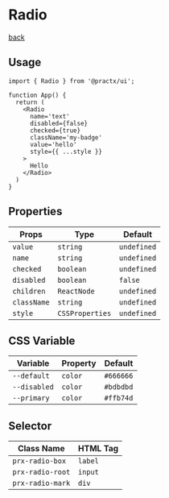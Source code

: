 # Radio
[back](./index.md)

## Usage
```tsx
import { Radio } from '@practx/ui';

function App() {
  return (
    <Radio
      name='text'
      disabled={false}
      checked={true}
      className='my-badge'
      value='hello'
      style={{ ...style }}
    >
      Hello
    </Radio>
  )
}
```

## Properties
| Props       | Type            | Default     |
|-------------|-----------------|-------------|
| `value`     | `string`        | `undefined` |
| `name`      | `string`        | `undefined` |
| `checked`   | `boolean`       | `undefined` |
| `disabled`  | `boolean`       | `false`     |
| `children`  | `ReactNode`     | `undefined` |
| `className` | `string`        | `undefined` |
| `style`     | `CSSProperties` | `undefined` |

## CSS Variable
| Variable     | Property | Default   |
|--------------|----------|-----------|
| `--default`  | `color`  | `#666666` |
| `--disabled` | `color`  | `#bdbdbd` |
| `--primary`  | `color`  | `#ffb74d` |

## Selector
| Class Name        | HTML Tag |
|-------------------|----------|
| `prx-radio-box`   | `label`  |
| `prx-radio-root`  | `input`  |
| `prx-radio-mark`  | `div`    |
